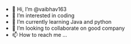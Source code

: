 - 👋 Hi, I’m @vaibhav163
- 👀 I’m interested in coding
- 🌱 I’m currently learning Java and python
- 💞️ I’m looking to collaborate on good company 
- 📫 How to reach me ...

<!---
vaibhav163/vaibhav163 is a ✨ special ✨ repository because its `README.md` (this file) appears on your GitHub profile.
You can click the Preview link to take a look at your changes.
--->
